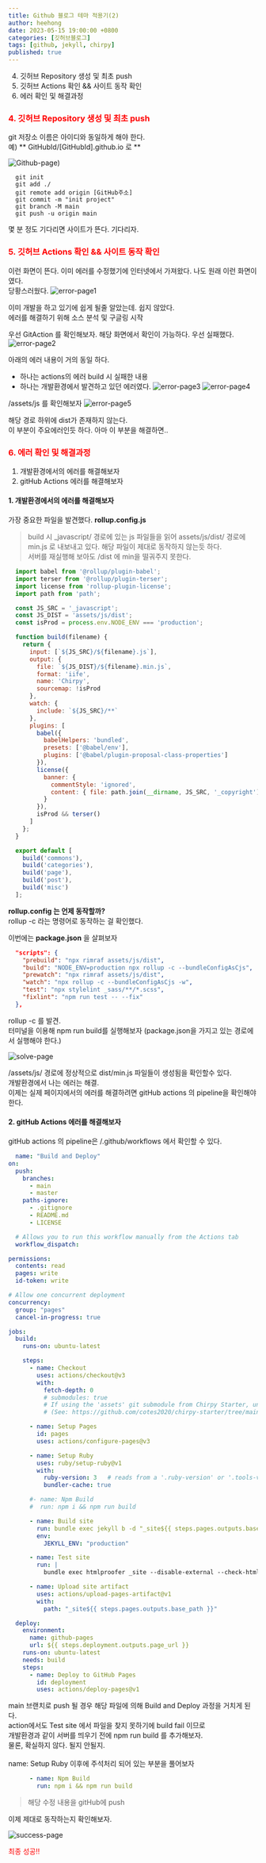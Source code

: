 ```yaml
---
title: Github 블로그 테마 적용기(2)
author: heehong
date: 2023-05-15 19:00:00 +0800
categories: [깃허브블로그]
tags: [github, jekyll, chirpy]
published: true
---
```


  4. 깃허브 Repository 생성 및 최초 push
  5. 깃허브 Actions 확인 && 사이트 동작 확인
  6. 에러 확인 및 해결과정
   
### <span style="color:red"> 4. 깃허브 Repository 생성 및 최초 push </span>

git 저장소 이름은 아이디와 동일하게 해야 한다. <br>
예)  ** GitHubId/[GitHubId].github.io 로 **

![Github-page](/assets/img/post//2023-05-15-GitHub%20블로그%20테마%20적용기(2)/스크린샷%202023-05-15%20오후%202.05.45.png))

```
  git init 
  git add ./
  git remote add origin [GitHub주소]
  git commit -m "init project"
  git branch -M main
  git push -u origin main
```

몇 분 정도 기다리면 사이트가 뜬다. 기다리자.

### <span style="color:red"> 5. 깃허브 Actions 확인 && 사이트 동작 확인</span>

이런 화면이 뜬다. 이미 에러를 수정했기에 인터넷에서 가져왔다. 나도 원래 이런 화면이였다.<br>
당황스러웠다.
![error-page1](/assets/img/post//2023-05-15-GitHub%20블로그%20테마%20적용기(2)/스크린샷%202023-05-15%20오후%202.54.36.png)

이미 개발을 하고 있기에 쉽게 될줄 알았는데. 쉽지 않았다. <br>에러를 해결하기 위해 소스 분석 및 구글링 시작 

우선 GitAction 를 확인해보자. 해당 화면에서 확인이 가능하다. 우선 실패했다. 
![error-page2](/assets/img/post//2023-05-15-GitHub%20블로그%20테마%20적용기(2)/스크린샷%202023-05-15%20오후%202.56.40.png)

아래의 에러 내용이 거의 동일 하다. <br>
- 하나는 actions의 에러 build 시 실패한 내용
- 하나는 개발환경에서 발견하고 있던 에러였다.
![error-page3](/assets/img/post//2023-05-15-GitHub%20블로그%20테마%20적용기(2)/스크린샷%202023-05-15%20오후%202.56.23.png)
![error-page4](/assets/img/post//2023-05-15-GitHub%20블로그%20테마%20적용기(2)/스크린샷%202023-05-15%20오후%203.01.28.png)

/assets/js 를 확인해보자
![error-page5](/assets/img/post//2023-05-15-GitHub%20블로그%20테마%20적용기(2)/스크린샷%202023-05-15%20오후%203.05.49.png)

해당 경로 하위에 dist가 존재하지 않는다. <br>
이 부분이 주요에러인듯 하다. 아마 이 부분을 해결하면..

### <span style="color:red"> 6. 에러 확인 및 해결과정 </span>

1. 개발환경에서의 에러를 해결해보자
2. gitHub Actions 에러를 해결해보자

#### 1. 개발환경에서의 에러를 해결해보자 

가장 중요한 파일을 발견했다. **rollup.config.js** <br>
> build 시 _javascript/ 경로에 있는 js 파일들을 읽어 assets/js/dist/ 경로에 min.js 로 내보내고 있다.
해당 파일이 제대로 동작하지 않는듯 하다.<br>
서버를 재실행해 보아도 /dist 에 min을 떨궈주지 못한다.

```javascript
  import babel from '@rollup/plugin-babel';
  import terser from '@rollup/plugin-terser';
  import license from 'rollup-plugin-license';
  import path from 'path';

  const JS_SRC = '_javascript';
  const JS_DIST = 'assets/js/dist';
  const isProd = process.env.NODE_ENV === 'production';

  function build(filename) {
    return {
      input: [`${JS_SRC}/${filename}.js`],
      output: {
        file: `${JS_DIST}/${filename}.min.js`,
        format: 'iife',
        name: 'Chirpy',
        sourcemap: !isProd
      },
      watch: {
        include: `${JS_SRC}/**`
      },
      plugins: [
        babel({
          babelHelpers: 'bundled',
          presets: ['@babel/env'],
          plugins: ['@babel/plugin-proposal-class-properties']
        }),
        license({
          banner: {
            commentStyle: 'ignored',
            content: { file: path.join(__dirname, JS_SRC, '_copyright') }
          }
        }),
        isProd && terser()
      ]
    };
  }

  export default [
    build('commons'),
    build('categories'),
    build('page'),
    build('post'),
    build('misc')
  ];
```

**rollup.config 는 언제 동작할까?**<br>
rollup -c 라는 명령어로 동작하는 걸 확인했다.<br>

이번에는 **package.json** 을 살펴보자

```json
  "scripts": {
    "prebuild": "npx rimraf assets/js/dist",
    "build": "NODE_ENV=production npx rollup -c --bundleConfigAsCjs",
    "prewatch": "npx rimraf assets/js/dist",
    "watch": "npx rollup -c --bundleConfigAsCjs -w",
    "test": "npx stylelint _sass/**/*.scss",
    "fixlint": "npm run test -- --fix"
  },
```
rollup -c 를 발견. <br>
터미널을 이용해 npm run build를 실행해보자 (package.json을 가지고 있는 경로에서 실행해야 한다.)

![solve-page](/assets/img/post//2023-05-15-GitHub%20블로그%20테마%20적용기(2)/스크린샷%202023-05-15%20오후%203.21.31.png)

/assets/js/ 경로에 정상적으로 dist/min.js 파일들이 생성됨을 확인할수 있다.<br>
개발환경에서 나는 에러는 해결.<br>
이제는 실제 페이지에서의 에러를 해결하려면 gitHub actions 의 pipeline을 확인해야 한다.
#### 2. gitHub Actions 에러를 해결해보자

gitHub actions 의 pipeline은 /.github/workflows 에서 확인할 수 있다.

```yml
  name: "Build and Deploy"
on:
  push:
    branches:
      - main
      - master
    paths-ignore:
      - .gitignore
      - README.md
      - LICENSE

  # Allows you to run this workflow manually from the Actions tab
  workflow_dispatch:

permissions:
  contents: read
  pages: write
  id-token: write

# Allow one concurrent deployment
concurrency:
  group: "pages"
  cancel-in-progress: true

jobs:
  build:
    runs-on: ubuntu-latest

    steps:
      - name: Checkout
        uses: actions/checkout@v3
        with:
          fetch-depth: 0
          # submodules: true
          # If using the 'assets' git submodule from Chirpy Starter, uncomment above
          # (See: https://github.com/cotes2020/chirpy-starter/tree/main/assets)

      - name: Setup Pages
        id: pages
        uses: actions/configure-pages@v3

      - name: Setup Ruby
        uses: ruby/setup-ruby@v1
        with:
          ruby-version: 3   # reads from a '.ruby-version' or '.tools-version' file if 'ruby-version' is omitted
          bundler-cache: true

      #- name: Npm Build
      #  run: npm i && npm run build

      - name: Build site
        run: bundle exec jekyll b -d "_site${{ steps.pages.outputs.base_path }}"
        env:
          JEKYLL_ENV: "production"

      - name: Test site
        run: |
          bundle exec htmlproofer _site --disable-external --check-html --allow_hash_href

      - name: Upload site artifact
        uses: actions/upload-pages-artifact@v1
        with:
          path: "_site${{ steps.pages.outputs.base_path }}"

  deploy:
    environment:
      name: github-pages
      url: ${{ steps.deployment.outputs.page_url }}
    runs-on: ubuntu-latest
    needs: build
    steps:
      - name: Deploy to GitHub Pages
        id: deployment
        uses: actions/deploy-pages@v1

```

main 브랜치로 push 될 경우 해당 파일에 의해 Build and Deploy 과정을 거치게 된다. <br>
action에서도 Test site 에서 파일을 찾지 못하기에 build fail 이므로 <br>
개발환경과 같이 서버를 띄우기 전에 npm run build 를 추가해보자. <br>
물론, 확실하지 않다. 될지 안될지. <br>
<br>
name: Setup Ruby 이후에 주석처리 되어 있는 부분을 풀어보자 <br>

```yml
      - name: Npm Build
        run: npm i && npm run build
```

> 해당 수정 내용을 gitHub에 push

  이제 제대로 동작하는지 확인해보자.

![success-page](/assets/img/post/2023-05-15-GitHub%20블로그%20테마%20적용기(2)/스크린샷%202023-05-15%20오후%204.05.10.png)

<span style="color:red">최종 성공!! </span>